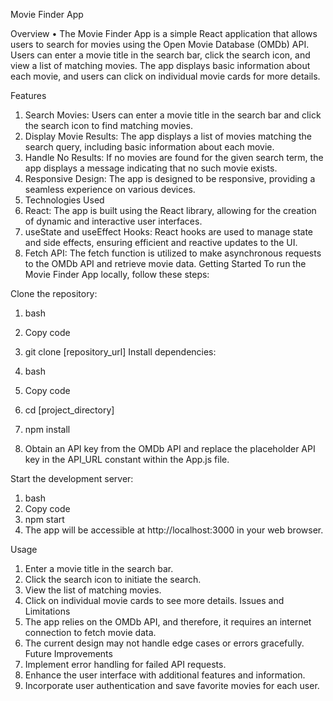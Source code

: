 Movie Finder App


Overview
•	The Movie Finder App is a simple React application that allows users to search for movies using the Open Movie Database (OMDb) API. Users can enter a movie title in the search bar, click the search icon, and view a list of matching movies. The app displays basic information about each movie, and users can click on individual movie cards for more details.

Features
1.	Search Movies: Users can enter a movie title in the search bar and click the search icon to find matching movies.
2.	Display Movie Results: The app displays a list of movies matching the search query, including basic information about each movie.
3.	Handle No Results: If no movies are found for the given search term, the app displays a message indicating that no such movie exists.
4.	Responsive Design: The app is designed to be responsive, providing a seamless experience on various devices.
5.	Technologies Used
6.	React: The app is built using the React library, allowing for the creation of dynamic and interactive user interfaces.
7.	useState and useEffect Hooks: React hooks are used to manage state and side effects, ensuring efficient and reactive updates to the UI.
8.	Fetch API: The fetch function is utilized to make asynchronous requests to the OMDb API and retrieve movie data.
Getting Started
To run the Movie Finder App locally, follow these steps:

Clone the repository:

1.	bash
2.	Copy code
3.	git clone [repository_url]
Install dependencies:

1.	bash
2.	Copy code
3.	cd [project_directory]
4.	npm install
5.	Obtain an API key from the OMDb API and replace the placeholder API key in the API_URL constant within the App.js file.

Start the development server:

1.	bash
2.	Copy code
3.	npm start
4.	The app will be accessible at http://localhost:3000 in your web browser.

Usage
1.	Enter a movie title in the search bar.
2.	Click the search icon to initiate the search.
3.	View the list of matching movies.
4.	Click on individual movie cards to see more details.
Issues and Limitations
1.	The app relies on the OMDb API, and therefore, it requires an internet connection to fetch movie data.
2.	The current design may not handle edge cases or errors gracefully.
Future Improvements
1.	Implement error handling for failed API requests.
2.	Enhance the user interface with additional features and information.
3.	Incorporate user authentication and save favorite movies for each user.
